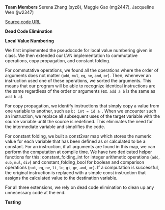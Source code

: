 **Team Members**
Serena Zhang (syz8), Maggie Gao (mg2447), Jacqueline Wen (jw2347)


[Source code URL](https://github.com/Jacqueline-Wen/cs6120-AdvCompilers-Tasks/tree/main/Task3)


**Dead Code Elimination**


**Local Value Numbering**

We first implemented the pseudocode for local value numbering given in class. We then extended our LVN implementation to commutative operations, copy propagation, and constant folding. 

For commutative operations, we found all the operations where the order of arguments does not matter (`add`, `mul`, `eq`, `ne`, `and`, `or`). Then, whenever an instruction used one of these operations, we sorted the arguments. This means that our program will be able to recognize identical instructions are the same regardless of the order or arguments (ex. `add a b` is the same as `add b a`). 

For copy propagation, we identify instructions that simply copy a value from one variable to another, such as `b: int = id a `. When we encounter such an instruction, we replace all subsequent uses of the target variable with the source variable until the source is redefined. This eliminates the need for the intermediate variable and simplifies the code.

For constant folding, we built a const2var map which stores the numeric value for each variable that has been defined as or calculated to be a constant. For an instruction, if all arguments are found in this map, we can perform the computation at compile time. We have two dedicated helper functions for this: constant_folding_int for integer arithmetic operations (`add`, `sub`, `mul`, `div`) and constant_folding_bool for boolean and comparison operations (`not`, `eq`, `ne`, `lt`, `le`, `gt`, `ge`, `and`, `or`). If a computation is successful, the original instruction is replaced with a simple const instruction that assigns the calculated value to the destination variable. 

For all three extensions, we rely on dead code elimination to clean up any unnecessary code at the end. 


**Testing**